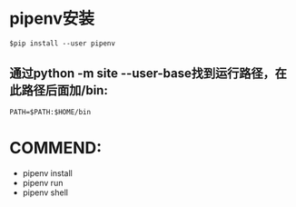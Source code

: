 # pipenv安装
	$pip install --user pipenv
## 通过python -m site --user-base找到运行路径，在此路径后面加/bin:
	PATH=$PATH:$HOME/bin


# COMMEND:
* pipenv install
* pipenv run
* pipenv shell